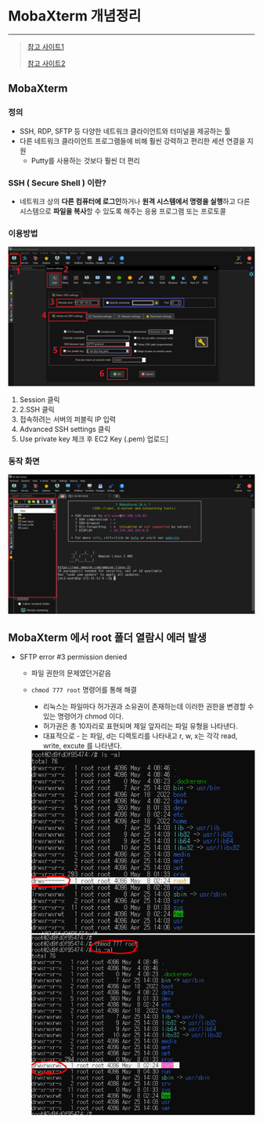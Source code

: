 # MobaXterm 개념정리

---

>[참고 사이트1](https://err-bzz.oopy.io/223a9c02-7ac2-498c-afde-01db6cf873ae)
>
>[참고 사이트2](https://securityspecialist.tistory.com/141)

## MobaXterm

### 정의

- SSH, RDP, SFTP 등 다양한 네트워크 클라이언트와 터미널을 제공하는 툴
- 다른 네트워크 클라이언트 프로그램들에 비해 훨씬 강력하고 편리한 세션 연결을 지원
  - Putty를 사용하는 것보다 훨씬 더 편리

### SSH ( Secure Shell ) 이란?

- 네트워크 상의 **다른 컴퓨터에 로그인**하거나 **원격 시스템에서 명령을 실행**하고 다른 시스템으로 **파일을 복사**할 수 있도록 해주는 응용 프로그램 또는 프로토콜

### 이용방법

<img src="./images/mobaxterm이용방법1.png" width="600">

1. Session 클릭
2. 2.SSH 클릭
3. 접속하려는 서버의 퍼블릭 IP 입력
4. Advanced SSH settings 클릭
5. Use private key 체크 후 EC2 Key (.pem) 업로드]

### 동작 화면 

<img src="./images/mobaxterm이용방법2.png" width="600">

## MobaXterm 에서 root 폴더 열람시 에러 발생 

- SFTP error #3 permission denied

  - 파일 권한의 문제였던거같음

  - `chmod 777 root` 명령어를 통해 해결 

    - 리눅스는 파일마다 허가권과 소유권이 존재하는데 이러한 권한을 변경할 수 있는 명령어가 chmod 이다. 
    - 허가권은 총 10자리로 표현되며 제일 앞자리는 파일 유형을 나타낸다. 
    - 대표적으로 - 는 파일, d는 디렉토리를 나타내고 r, w, x는 각각 read, write, excute 를 나타낸다. 

    <img src="./images/mobaxterm error1.png" width="500">

    <img src="./images/mobaxterm error2.png" width="500">
